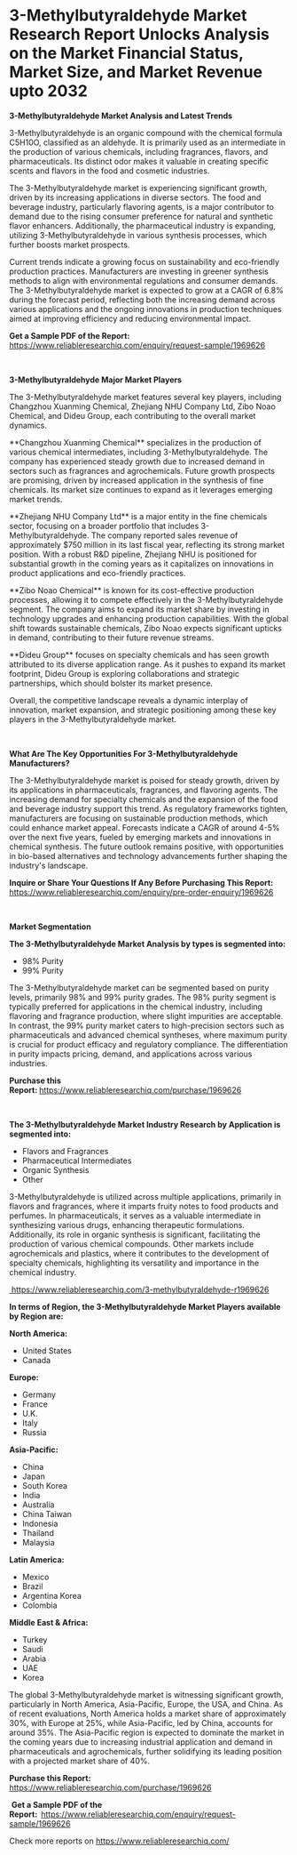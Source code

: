 <p><h1>3-Methylbutyraldehyde Market Research Report Unlocks Analysis on the Market Financial Status, Market Size, and Market Revenue upto 2032</h1></p><p><strong>3-Methylbutyraldehyde Market Analysis and Latest Trends</strong></p>
<p><p>3-Methylbutyraldehyde is an organic compound with the chemical formula C5H10O, classified as an aldehyde. It is primarily used as an intermediate in the production of various chemicals, including fragrances, flavors, and pharmaceuticals. Its distinct odor makes it valuable in creating specific scents and flavors in the food and cosmetic industries.</p><p>The 3-Methylbutyraldehyde market is experiencing significant growth, driven by its increasing applications in diverse sectors. The food and beverage industry, particularly flavoring agents, is a major contributor to demand due to the rising consumer preference for natural and synthetic flavor enhancers. Additionally, the pharmaceutical industry is expanding, utilizing 3-Methylbutyraldehyde in various synthesis processes, which further boosts market prospects.</p><p>Current trends indicate a growing focus on sustainability and eco-friendly production practices. Manufacturers are investing in greener synthesis methods to align with environmental regulations and consumer demands. The 3-Methylbutyraldehyde market is expected to grow at a CAGR of 6.8% during the forecast period, reflecting both the increasing demand across various applications and the ongoing innovations in production techniques aimed at improving efficiency and reducing environmental impact.</p></p>
<p><strong>Get a Sample PDF of the Report:&nbsp;</strong> <a href="https://www.reliableresearchiq.com/enquiry/request-sample/1969626?utm_campaign=3356&utm_medium=2&utm_source=Github&utm_content=ia&utm_term=03042025&utm_id=3-methylbutyraldehyde">https://www.reliableresearchiq.com/enquiry/request-sample/1969626</a></p>
<p>&nbsp;</p>
<p><strong>3-Methylbutyraldehyde Major Market Players</strong></p>
<p><p>The 3-Methylbutyraldehyde market features several key players, including Changzhou Xuanming Chemical, Zhejiang NHU Company Ltd, Zibo Noao Chemical, and Dideu Group, each contributing to the overall market dynamics.</p><p>**Changzhou Xuanming Chemical** specializes in the production of various chemical intermediates, including 3-Methylbutyraldehyde. The company has experienced steady growth due to increased demand in sectors such as fragrances and agrochemicals. Future growth prospects are promising, driven by increased application in the synthesis of fine chemicals. Its market size continues to expand as it leverages emerging market trends.</p><p>**Zhejiang NHU Company Ltd** is a major entity in the fine chemicals sector, focusing on a broader portfolio that includes 3-Methylbutyraldehyde. The company reported sales revenue of approximately $750 million in its last fiscal year, reflecting its strong market position. With a robust R&D pipeline, Zhejiang NHU is positioned for substantial growth in the coming years as it capitalizes on innovations in product applications and eco-friendly practices.</p><p>**Zibo Noao Chemical** is known for its cost-effective production processes, allowing it to compete effectively in the 3-Methylbutyraldehyde segment. The company aims to expand its market share by investing in technology upgrades and enhancing production capabilities. With the global shift towards sustainable chemicals, Zibo Noao expects significant upticks in demand, contributing to their future revenue streams.</p><p>**Dideu Group** focuses on specialty chemicals and has seen growth attributed to its diverse application range. As it pushes to expand its market footprint, Dideu Group is exploring collaborations and strategic partnerships, which should bolster its market presence.</p><p>Overall, the competitive landscape reveals a dynamic interplay of innovation, market expansion, and strategic positioning among these key players in the 3-Methylbutyraldehyde market.</p></p>
<p>&nbsp;</p>
<p><strong>What Are The Key Opportunities For 3-Methylbutyraldehyde Manufacturers?</strong></p>
<p><p>The 3-Methylbutyraldehyde market is poised for steady growth, driven by its applications in pharmaceuticals, fragrances, and flavoring agents. The increasing demand for specialty chemicals and the expansion of the food and beverage industry support this trend. As regulatory frameworks tighten, manufacturers are focusing on sustainable production methods, which could enhance market appeal. Forecasts indicate a CAGR of around 4-5% over the next five years, fueled by emerging markets and innovations in chemical synthesis. The future outlook remains positive, with opportunities in bio-based alternatives and technology advancements further shaping the industry's landscape.</p></p>
<p><strong>Inquire or Share Your Questions If Any Before Purchasing This Report:</strong> <a href="https://www.reliableresearchiq.com/enquiry/pre-order-enquiry/1969626?utm_campaign=3356&utm_medium=2&utm_source=Github&utm_content=ia&utm_term=03042025&utm_id=3-methylbutyraldehyde">https://www.reliableresearchiq.com/enquiry/pre-order-enquiry/1969626</a></p>
<p>&nbsp;</p>
<p><strong>Market Segmentation</strong></p>
<p><strong>The 3-Methylbutyraldehyde Market Analysis by types is segmented into:</strong></p>
<p><ul><li>98% Purity</li><li>99% Purity</li></ul></p>
<p><p>The 3-Methylbutyraldehyde market can be segmented based on purity levels, primarily 98% and 99% purity grades. The 98% purity segment is typically preferred for applications in the chemical industry, including flavoring and fragrance production, where slight impurities are acceptable. In contrast, the 99% purity market caters to high-precision sectors such as pharmaceuticals and advanced chemical syntheses, where maximum purity is crucial for product efficacy and regulatory compliance. The differentiation in purity impacts pricing, demand, and applications across various industries.</p></p>
<p><strong>Purchase this Report:&nbsp;</strong><a href="https://www.reliableresearchiq.com/purchase/1969626?utm_campaign=3356&utm_medium=2&utm_source=Github&utm_content=ia&utm_term=03042025&utm_id=3-methylbutyraldehyde">https://www.reliableresearchiq.com/purchase/1969626</a></p>
<p>&nbsp;</p>
<p><strong>The 3-Methylbutyraldehyde Market Industry Research by Application is segmented into:</strong></p>
<p><ul><li>Flavors and Fragrances</li><li>Pharmaceutical Intermediates</li><li>Organic Synthesis</li><li>Other</li></ul></p>
<p><p>3-Methylbutyraldehyde is utilized across multiple applications, primarily in flavors and fragrances, where it imparts fruity notes to food products and perfumes. In pharmaceuticals, it serves as a valuable intermediate in synthesizing various drugs, enhancing therapeutic formulations. Additionally, its role in organic synthesis is significant, facilitating the production of various chemical compounds. Other markets include agrochemicals and plastics, where it contributes to the development of specialty chemicals, highlighting its versatility and importance in the chemical industry.</p></p>
<p><a href="https://www.reliableresearchiq.com/3-methylbutyraldehyde-r1969626?utm_campaign=3356&utm_medium=2&utm_source=Github&utm_content=ia&utm_term=03042025&utm_id=3-methylbutyraldehyde">&nbsp;https://www.reliableresearchiq.com/3-methylbutyraldehyde-r1969626</a></p>
<p><strong>In terms of Region, the 3-Methylbutyraldehyde Market Players available by Region are:</strong></p>
<p>
    <p> <strong> North America: </strong>
        <ul>
            <li>United States</li>
            <li>Canada</li>
        </ul>
        </p> 
    <p> <strong> Europe: </strong>
        <ul>
            <li>Germany</li>
            <li>France</li>
            <li>U.K.</li>
            <li>Italy</li>
            <li>Russia</li>
        </ul>
        </p> 
    <p> <strong> Asia-Pacific: </strong>
        <ul>
            <li>China</li>
            <li>Japan</li>
            <li>South Korea</li>
            <li>India</li>
            <li>Australia</li>
            <li>China Taiwan</li>
            <li>Indonesia</li>
            <li>Thailand</li>
            <li>Malaysia</li>
        </ul>
        </p> 
    <p> <strong> Latin America: </strong>
        <ul>
            <li>Mexico</li>
            <li>Brazil</li>
            <li>Argentina Korea</li>
            <li>Colombia</li>
        </ul>
        </p> 
    <p> <strong> Middle East & Africa: </strong>
        <ul>
            <li>Turkey</li>
            <li>Saudi</li>
            <li>Arabia</li>
            <li>UAE</li>
            <li>Korea</li>
        </ul>
    </p>
    </p>
<p><p>The global 3-Methylbutyraldehyde market is witnessing significant growth, particularly in North America, Asia-Pacific, Europe, the USA, and China. As of recent evaluations, North America holds a market share of approximately 30%, with Europe at 25%, while Asia-Pacific, led by China, accounts for around 35%. The Asia-Pacific region is expected to dominate the market in the coming years due to increasing industrial application and demand in pharmaceuticals and agrochemicals, further solidifying its leading position with a projected market share of 40%.</p></p>
<p><strong>Purchase this Report: </strong><a href="https://www.reliableresearchiq.com/purchase/1969626?utm_campaign=3356&utm_medium=2&utm_source=Github&utm_content=ia&utm_term=03042025&utm_id=3-methylbutyraldehyde">https://www.reliableresearchiq.com/purchase/1969626</a></p>
<p>&nbsp;<strong>Get a Sample PDF of the Report:&nbsp;&nbsp;</strong><a href="https://www.reliableresearchiq.com/enquiry/request-sample/1969626?utm_campaign=3356&utm_medium=2&utm_source=Github&utm_content=ia&utm_term=03042025&utm_id=3-methylbutyraldehyde">https://www.reliableresearchiq.com/enquiry/request-sample/1969626</a></p>
<p><strong></strong></p>
<p>Check more reports on <a href="https://www.reliableresearchiq.com/?utm_campaign=3356&utm_medium=2&utm_source=Github&utm_content=ia&utm_term=03042025&utm_id=3-methylbutyraldehyde">https://www.reliableresearchiq.com/</a></p>
